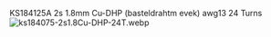 

KS184125A
2s 1.8mm Cu-DHP (basteldrahtm evek) awg13
24 Turns
![ks184075-2s1.8Cu-DHP-24T.webp](ks184075-2s180Cu-DHP-24T.webp)